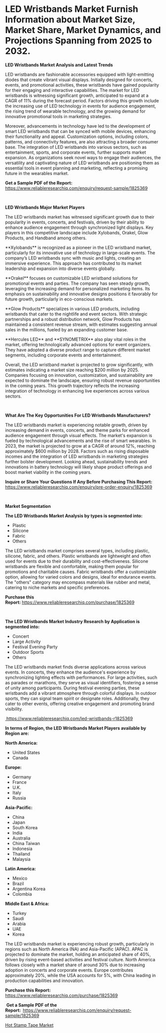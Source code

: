 <p><h1>LED Wristbands Market Furnish Information about Market Size, Market Share, Market Dynamics, and Projections Spanning from 2025 to 2032.</h1></p><p><strong>LED Wristbands Market Analysis and Latest Trends</strong></p>
<p><p>LED wristbands are fashionable accessories equipped with light-emitting diodes that create vibrant visual displays. Initially designed for concerts, events, and promotional activities, these wristbands have gained popularity for their engaging and interactive capabilities. The market for LED wristbands is witnessing significant growth, anticipated to expand at a CAGR of 11% during the forecast period. Factors driving this growth include the increasing use of LED technology in events for audience engagement, the rising trend of wearable technology, and the growing demand for innovative promotional tools in marketing strategies.</p><p>Moreover, advancements in technology have led to the development of smart LED wristbands that can be synced with mobile devices, enhancing their functionality and appeal. Customization options, including colors, patterns, and connectivity features, are also attracting a broader consumer base. The integration of LED wristbands into various sectors, such as entertainment, sports, and corporate events, further supports market expansion. As organizations seek novel ways to engage their audiences, the versatility and captivating nature of LED wristbands are positioning them as essential tools in event planning and marketing, reflecting a promising future in the wearables market.</p></p>
<p><strong>Get a Sample PDF of the Report:&nbsp;</strong> <a href="https://www.reliableresearchiq.com/enquiry/request-sample/1825369?utm_campaign=1087&utm_medium=2&utm_source=Github&utm_content=ia&utm_term=07022025&utm_id=led-wristbands">https://www.reliableresearchiq.com/enquiry/request-sample/1825369</a></p>
<p>&nbsp;</p>
<p><strong>LED Wristbands Major Market Players</strong></p>
<p><p>The LED wristbands market has witnessed significant growth due to their popularity in events, concerts, and festivals, driven by their ability to enhance audience engagement through synchronized light displays. Key players in this competitive landscape include Xylobands, Orakel, Glow Products, and Handband among others.</p><p>**Xylobands** is recognized as a pioneer in the LED wristband market, particularly for its innovative use of technology in large-scale events. The company’s LED wristbands sync with music and lights, creating an immersive experience. This approach has contributed to its market leadership and expansion into diverse events globally.</p><p>**Orakel** focuses on customizable LED wristband solutions for promotional events and parties. The company has seen steady growth, leveraging the increasing demand for personalized marketing items. Its emphasis on sustainability and innovative designs positions it favorably for future growth, particularly in eco-conscious markets.</p><p>**Glow Products** specializes in various LED products, including wristbands that cater to the nightlife and event sectors. With strategic partnerships and a robust distribution network, Glow Products has maintained a consistent revenue stream, with estimates suggesting annual sales in the millions, fueled by an expanding customer base.</p><p>**Hercules LED** and **SYNOMETRIX** also play vital roles in the market, offering technologically advanced options for event organizers. They have adopted a diverse product range to capture different market segments, including corporate events and entertainment.</p><p>Overall, the LED wristband market is projected to grow significantly, with estimates indicating a market size reaching $200 million by 2025. Companies focusing on innovation, customization, and sustainability are expected to dominate the landscape, ensuring robust revenue opportunities in the coming years. This growth trajectory reflects the increasing integration of technology in enhancing live experiences across various sectors.</p></p>
<p>&nbsp;</p>
<p><strong>What Are The Key Opportunities For LED Wristbands Manufacturers?</strong></p>
<p><p>The LED wristbands market is experiencing notable growth, driven by increasing demand in events, concerts, and theme parks for enhanced audience engagement through visual effects. The market's expansion is fueled by technological advancements and the rise of smart wearables. In 2023, the market is projected to grow at a CAGR of around 12%, reaching approximately $600 million by 2028. Factors such as rising disposable incomes and the integration of LED wristbands in marketing strategies further bolster development. Looking ahead, sustainability trends and innovations in battery technology will likely shape product offerings and boost market viability in the coming years.</p></p>
<p><strong>Inquire or Share Your Questions If Any Before Purchasing This Report:</strong> <a href="https://www.reliableresearchiq.com/enquiry/pre-order-enquiry/1825369?utm_campaign=1087&utm_medium=2&utm_source=Github&utm_content=ia&utm_term=07022025&utm_id=led-wristbands">https://www.reliableresearchiq.com/enquiry/pre-order-enquiry/1825369</a></p>
<p>&nbsp;</p>
<p><strong>Market Segmentation</strong></p>
<p><strong>The LED Wristbands Market Analysis by types is segmented into:</strong></p>
<p><ul><li>Plastic</li><li>Silicone</li><li>Fabric</li><li>Others</li></ul></p>
<p><p>The LED wristbands market comprises several types, including plastic, silicone, fabric, and others. Plastic wristbands are lightweight and often used for events due to their durability and cost-effectiveness. Silicone wristbands are flexible and comfortable, making them popular for promotions and charitable causes. Fabric wristbands offer a customizable option, allowing for varied colors and designs, ideal for endurance events. The "others" category may encompass materials like rubber and metal, catering to niche markets and specific preferences.</p></p>
<p><strong>Purchase this Report:&nbsp;</strong><a href="https://www.reliableresearchiq.com/purchase/1825369?utm_campaign=1087&utm_medium=2&utm_source=Github&utm_content=ia&utm_term=07022025&utm_id=led-wristbands">https://www.reliableresearchiq.com/purchase/1825369</a></p>
<p>&nbsp;</p>
<p><strong>The LED Wristbands Market Industry Research by Application is segmented into:</strong></p>
<p><ul><li>Concert</li><li>Large Activity</li><li>Festival Evening Party</li><li>Outdoor Sports</li><li>Others</li></ul></p>
<p><p>The LED wristbands market finds diverse applications across various events. In concerts, they enhance the audience's experience by synchronizing lighting effects with performances. For large activities, such as parades or marathons, they serve as visual identifiers, fostering a sense of unity among participants. During festival evening parties, these wristbands add a vibrant atmosphere through colorful displays. In outdoor sports, they can signal team spirit or designate roles. Additionally, they cater to other events, offering creative engagement and promoting brand visibility.</p></p>
<p><a href="https://www.reliableresearchiq.com/led-wristbands-r1825369?utm_campaign=1087&utm_medium=2&utm_source=Github&utm_content=ia&utm_term=07022025&utm_id=led-wristbands">&nbsp;https://www.reliableresearchiq.com/led-wristbands-r1825369</a></p>
<p><strong>In terms of Region, the LED Wristbands Market Players available by Region are:</strong></p>
<p>
    <p> <strong> North America: </strong>
        <ul>
            <li>United States</li>
            <li>Canada</li>
        </ul>
        </p> 
    <p> <strong> Europe: </strong>
        <ul>
            <li>Germany</li>
            <li>France</li>
            <li>U.K.</li>
            <li>Italy</li>
            <li>Russia</li>
        </ul>
        </p> 
    <p> <strong> Asia-Pacific: </strong>
        <ul>
            <li>China</li>
            <li>Japan</li>
            <li>South Korea</li>
            <li>India</li>
            <li>Australia</li>
            <li>China Taiwan</li>
            <li>Indonesia</li>
            <li>Thailand</li>
            <li>Malaysia</li>
        </ul>
        </p> 
    <p> <strong> Latin America: </strong>
        <ul>
            <li>Mexico</li>
            <li>Brazil</li>
            <li>Argentina Korea</li>
            <li>Colombia</li>
        </ul>
        </p> 
    <p> <strong> Middle East & Africa: </strong>
        <ul>
            <li>Turkey</li>
            <li>Saudi</li>
            <li>Arabia</li>
            <li>UAE</li>
            <li>Korea</li>
        </ul>
    </p>
    </p>
<p><p>The LED wristbands market is experiencing robust growth, particularly in regions such as North America (NA) and Asia-Pacific (APAC). APAC is projected to dominate the market, holding an anticipated share of 40%, driven by rising event-based activities and festival culture. North America follows closely with a market share of around 30% due to increasing adoption in concerts and corporate events. Europe contributes approximately 20%, while the USA accounts for 5%, with China leading in production capabilities and innovation.</p></p>
<p><strong>Purchase this Report: </strong><a href="https://www.reliableresearchiq.com/purchase/1825369?utm_campaign=1087&utm_medium=2&utm_source=Github&utm_content=ia&utm_term=07022025&utm_id=led-wristbands">https://www.reliableresearchiq.com/purchase/1825369</a></p>
<p>&nbsp;<strong>Get a Sample PDF of the Report:&nbsp;&nbsp;</strong><a href="https://www.reliableresearchiq.com/enquiry/request-sample/1825369?utm_campaign=1087&utm_medium=2&utm_source=Github&utm_content=ia&utm_term=07022025&utm_id=led-wristbands">https://www.reliableresearchiq.com/enquiry/request-sample/1825369</a></p>
<p><strong></strong></p>
<p><p><a href="https://github.com/rrapajecundi/Market-Research-Report-List-1/blob/main/hot-stamp-tape-market.md?utm_campaign=1087&utm_medium=2&utm_source=Github&utm_content=ia&utm_term=07022025&utm_id=led-wristbands">Hot Stamp Tape Market</a></p></p>
